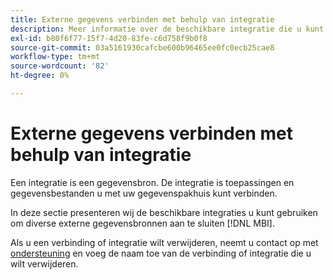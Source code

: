 ```yaml
---
title: Externe gegevens verbinden met behulp van integratie
description: Meer informatie over de beschikbare integratie die u kunt gebruiken om verschillende externe gegevensbronnen te verbinden met [!DNL MBI].
exl-id: b80f6f77-15f7-4d20-83fe-c6d758f9b0f8
source-git-commit: 03a5161930cafcbe600b96465ee0fc0ecb25cae8
workflow-type: tm+mt
source-wordcount: '82'
ht-degree: 0%

---
```


# Externe gegevens verbinden met behulp van integratie

Een integratie is een gegevensbron. De integratie is toepassingen en gegevensbestanden u met uw gegevenspakhuis kunt verbinden.

In deze sectie presenteren wij de beschikbare integraties u kunt gebruiken om diverse externe gegevensbronnen aan te sluiten [!DNL MBI].

Als u een verbinding of integratie wilt verwijderen, neemt u contact op met [ondersteuning](../../../guide-overview.md) en voeg de naam toe van de verbinding of integratie die u wilt verwijderen.
